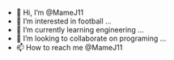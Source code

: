- 👋 Hi, I’m @MameJ11
- 👀 I’m interested in football ...
- 🌱 I’m currently learning engineering ...
- 💞️ I’m looking to collaborate on programing ...
- 📫 How to reach me @MameJ11 

<!---
MameJ11/MameJ11 is a ✨ special ✨ repository because its `README.md` (this file) appears on your GitHub profile.
You can click the Preview link to take a look at your changes.
--->
